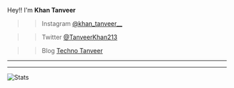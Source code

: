 Hey!! I'm <b> Khan Tanveer </b>

>>Instagram <a href="https://www.instagram.com/khan_tanveer__/" target="_blank">@khan_tanveer__</a>

>>Twitter <a href="https://twitter.com/TanveerKhan213" target="_blank">@TanveerKhan213</a>

>>Blog <a href="https://technotanveer.com" target="_blank">Techno Tanveer</a>
<hr>
<hr>

<img src="https://github-readme-stats.vercel.app/api?username=khantanveer7&&show_icons=true&title_color=ffffff&icon_color=bb2acf&text_color=daf7dc&bg_color=151515" alt="Stats">

